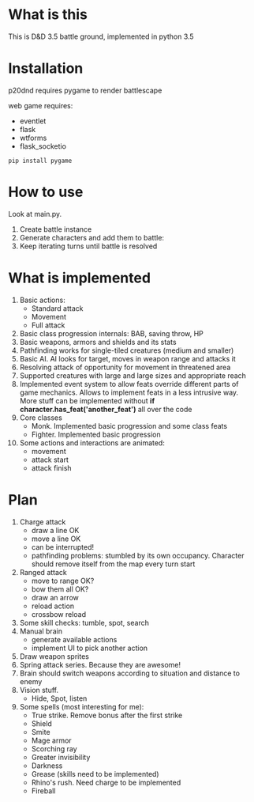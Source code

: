 # What is this #

This is D&D 3.5 battle ground, implemented in python 3.5

# Installation #

p20dnd requires pygame to render battlescape

web game requires:

- eventlet
- flask
- wtforms
- flask_socketio

```
pip install pygame
```

# How to use #

Look at main.py.

1. Create battle instance
1. Generate characters and add them to battle:
1. Keep iterating turns until battle is resolved

# What is implemented #

1. Basic actions:
    - Standard attack
    - Movement
    - Full attack
1. Basic class progression internals: BAB, saving throw, HP
1. Basic weapons, armors and shields and its stats
1. Pathfinding works for single-tiled creatures (medium and smaller)
1. Basic AI. AI looks for target, moves in weapon range and attacks it
1. Resolving attack of opportunity for movement in threatened area
1. Supported creatures with large and large sizes and appropriate reach
1. Implemented event system to allow feats override different parts of game mechanics. Allows to implement feats in a less intrusive way. More stuff can be implemented without **if character.has_feat('another_feat')** all over the code
1. Core classes
    - Monk. Implemented basic progression and some class feats
    - Fighter. Implemented basic progression
1. Some actions and interactions are animated:
    - movement
    - attack start
    - attack finish


# Plan #

1. Charge attack
    - draw a line               OK
    - move a line               OK
    - can be interrupted!
    - pathfinding problems: stumbled by its own occupancy.
    Character should remove itself from the map every turn start
1. Ranged attack
    - move to range             OK?
    - bow them all              OK?
    - draw an arrow
    - reload action
    - crossbow reload
1. Some skill checks: tumble, spot, search
1. Manual brain
    - generate available actions
    - implement UI to pick another action
1. Draw weapon sprites
1. Spring attack series. Because they are awesome!
1. Brain should switch weapons according to situation and distance to enemy
1. Vision stuff.
    - Hide, Spot, listen
1. Some spells (most interesting for me):
    - True strike. Remove bonus after the first strike
    - Shield
    - Smite
    - Mage armor
    - Scorching ray
    - Greater invisibility
    - Darkness
    - Grease (skills need to be implemented)
    - Rhino's rush. Need charge to be implemented
    - Fireball
